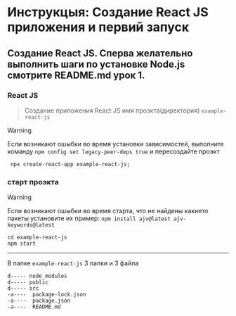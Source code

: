 # Инструкцыя: Создание React JS приложения и первий запуск

## Создание React JS. Сперва желательно выполнить шаги по установке Node.js смотрите README.md урок 1.
### React JS
 > Создание приложения React JS имя проэкта(директория) `example-react-js`
 
 > [!WARNING]
 > Если возникают ошыбки во время установки зависимостей, выполните команду `npm config set legacy-peer-deps true` и пересоздайте проэкт
```
 npx create-react-app example-react-js;
```
### старт проэкта

 > [!WARNING]
 > Если возникают ошыбки во время старта, что не найдены какието пакеты установите их пример: `npm install ajv@latest ajv-keywords@latest`
```
cd example-react-js
npm start
```

---

В папке `example-react-js` 3 папки и 3 файла
```
d----- node_modules
d----- public
d----- src
-a----  package-lock.json
-a----  package.json
-a----  README.md
```
